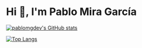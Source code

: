 # Hi 🤟, I'm Pablo Mira García

[![pablomgdev's GitHub stats](https://github-readme-stats.vercel.app/api?username=pablomgdev&count_private=true&show_icons=true&theme=transparent&custom_title=pablomgdev's%20Github%20Stats)](https://github.com/pablomgdev)

[![Top Langs](https://github-readme-stats.vercel.app/api/top-langs/?username=pablomgdev&langs_count=7&layout=compact&theme=transparent&hide=astro)](https://github.com/pablomgdev)

<!--
Used:
- https://github.com/anuraghazra/github-readme-stats

Saw:
- https://dev.to/supritha/how-to-have-an-awesome-github-profile-1969
 -->
